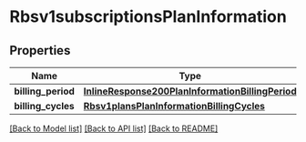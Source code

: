 # Rbsv1subscriptionsPlanInformation

## Properties
Name | Type | Description | Notes
------------ | ------------- | ------------- | -------------
**billing_period** | [**InlineResponse200PlanInformationBillingPeriod**](InlineResponse200PlanInformationBillingPeriod.md) |  | [optional] 
**billing_cycles** | [**Rbsv1plansPlanInformationBillingCycles**](Rbsv1plansPlanInformationBillingCycles.md) |  | [optional] 

[[Back to Model list]](../README.md#documentation-for-models) [[Back to API list]](../README.md#documentation-for-api-endpoints) [[Back to README]](../README.md)


